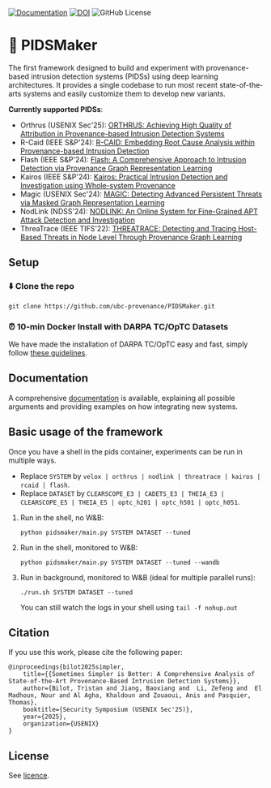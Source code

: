 [![Documentation](https://img.shields.io/badge/docs-online-pink.svg)](https://ubc-provenance.github.io/PIDSMaker/)
[![DOI](https://zenodo.org/badge/DOI/10.5281/zenodo.15603122.svg)](https://doi.org/10.5281/zenodo.15603122)
![GitHub License](https://img.shields.io/github/license/ubc-provenance/PIDSMaker)

# 🥷 PIDSMaker

The first framework designed to build and experiment with provenance-based intrusion detection systems (PIDSs) using deep learning architectures.
It provides a single codebase to run most recent state-of-the-arts systems and easily customize them to develop new variants.

**Currently supported PIDSs**:
- Orthrus (USENIX Sec'25): [ORTHRUS: Achieving High Quality of Attribution in Provenance-based Intrusion Detection Systems](https://www.usenix.org/system/files/conference/usenixsecurity25/sec25cycle1-prepub-103-jiang-baoxiang.pdf)
- R-Caid (IEEE S\&P'24): [R-CAID: Embedding Root Cause Analysis within Provenance-based Intrusion Detection](https://gangw.web.illinois.edu/rcaid-sp24.pdf)
- Flash (IEEE S\&P'24): [Flash: A Comprehensive Approach to Intrusion Detection via Provenance Graph Representation Learning](https://dartlab.org/assets/pdf/flash.pdf)
- Kairos (IEEE S\&P'24): [Kairos: Practical Intrusion Detection and Investigation using Whole-system Provenance](https://arxiv.org/pdf/2308.05034)
- Magic (USENIX Sec'24): [MAGIC: Detecting Advanced Persistent Threats via Masked Graph Representation Learning](https://www.usenix.org/system/files/usenixsecurity24-jia-zian.pdf)
- NodLink (NDSS'24): [NODLINK: An Online System for Fine-Grained APT Attack Detection and Investigation](https://arxiv.org/pdf/2311.02331)
- ThreaTrace (IEEE TIFS'22): [THREATRACE: Detecting and Tracing Host-Based Threats in Node Level Through Provenance Graph Learning](https://arxiv.org/pdf/2111.04333)

## Setup

### ⬇️ Clone the repo
```
git clone https://github.com/ubc-provenance/PIDSMaker.git
```

### ⏰ 10-min Docker Install with DARPA TC/OpTC Datasets

We have made the installation of DARPA TC/OpTC easy and fast, simply follow [these guidelines](http://localhost:8000/PIDSMaker/ten-minute-install/).

## Documentation

A comprehensive [documentation](https://ubc-provenance.github.io/PIDSMaker/) is available, explaining all possible arguments and providing examples on how integrating new systems.

## Basic usage of the framework

Once you have a shell in the pids container, experiments can be run in multiple ways.

- Replace `SYSTEM` by `velox | orthrus | nodlink | threatrace | kairos | rcaid | flash`.
- Replace `DATASET` by `CLEARSCOPE_E3 | CADETS_E3 | THEIA_E3 | CLEARSCOPE_E5 | THEIA_E5 | optc_h201 | optc_h501 | optc_h051`.

1. Run in the shell, no W&B:
    ```shell
    python pidsmaker/main.py SYSTEM DATASET --tuned
    ```

2. Run in the shell, monitored to W&B:
    ```shell
    python pidsmaker/main.py SYSTEM DATASET --tuned --wandb
    ```

3. Run in background, monitored to W&B (ideal for multiple parallel runs):
    ```shell
    ./run.sh SYSTEM DATASET --tuned
    ```
    You can still watch the logs in your shell using `tail -f nohup.out`

## Citation

If you use this work, please cite the following paper:
```
@inproceedings{bilot2025simpler,
	title={{Sometimes Simpler is Better: A Comprehensive Analysis of State-of-the-Art Provenance-Based Intrusion Detection Systems}},
	author={Bilot, Tristan and Jiang, Baoxiang and  Li, Zefeng and  El Madhoun, Nour and Al Agha, Khaldoun and Zouaoui, Anis and Pasquier, Thomas},
	booktitle={Security Symposium (USENIX Sec'25)},
	year={2025},
	organization={USENIX}
}
```

## License

See [licence](LICENSE).
